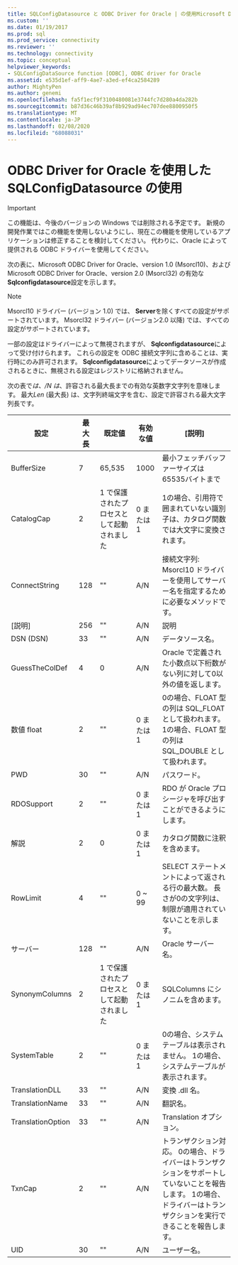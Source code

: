 ```yaml
---
title: SQLConfigDatasource と ODBC Driver for Oracle | の使用Microsoft Docs
ms.custom: ''
ms.date: 01/19/2017
ms.prod: sql
ms.prod_service: connectivity
ms.reviewer: ''
ms.technology: connectivity
ms.topic: conceptual
helpviewer_keywords:
- SQLConfigDataSource function [ODBC], ODBC driver for Oracle
ms.assetid: e535d1ef-aff9-4ae7-a3ed-ef4ca2584289
author: MightyPen
ms.author: genemi
ms.openlocfilehash: fa5f1ecf9f3100480081e3744fc7d280a4da282b
ms.sourcegitcommit: b87d36c46b39af8b929ad94ec707dee8800950f5
ms.translationtype: MT
ms.contentlocale: ja-JP
ms.lasthandoff: 02/08/2020
ms.locfileid: "68088031"
---
```

# <a name="using-sqlconfigdatasource-with-the-odbc-driver-for-oracle"></a>ODBC Driver for Oracle を使用した SQLConfigDatasource の使用
> [!IMPORTANT]  
>  この機能は、今後のバージョンの Windows では削除される予定です。 新規の開発作業ではこの機能を使用しないようにし、現在この機能を使用しているアプリケーションは修正することを検討してください。 代わりに、Oracle によって提供される ODBC ドライバーを使用してください。  
  
 次の表に、Microsoft ODBC Driver for Oracle、version 1.0 (Msorcl10)、および Microsoft ODBC Driver for Oracle、version 2.0 (Msorcl32) の有効な**Sqlconfigdatasource**設定を示します。  
  
> [!NOTE]  
>  Msorcl10 ドライバー (バージョン 1.0) では、 **Server**を除くすべての設定がサポートされています。 Msorcl32 ドライバー (バージョン2.0 以降) では、すべての設定がサポートされています。  
  
 一部の設定はドライバーによって無視されますが、 **Sqlconfigdatasource**によって受け付けられます。 これらの設定を ODBC 接続文字列に含めることは、実行時にのみ許可されます。 **Sqlconfigdatasource**によってデータソースが作成されるときに、無視される設定はレジストリに格納されません。  
  
 次の表で*は、/N は*、許容される最大長までの有効な英数字文字列を意味します。 最大*Len* (最大長) は、文字列終端文字を含む、設定で許容される最大文字列長です。  
  
|設定|最大長|既定値|有効な値|[説明]|  
|-------------|-------------|-------------------|------------------|-----------------|  
|BufferSize|7|65,535|1000|最小フェッチバッファーサイズは65535バイトまで|  
|CatalogCap|2|1 で保護されたプロセスとして起動されました|0 または 1|1の場合、引用符で囲まれていない識別子は、カタログ関数では大文字に変換されます。|  
|ConnectString|128|""|A/N|接続文字列: Msorcl10 ドライバーを使用してサーバー名を指定するために必要なメソッドです。|  
|[説明]|256|""|A/N|説明|  
|DSN (DSN)|33|""|A/N|データソース名。|  
|GuessTheColDef|4|0|A/N|Oracle で定義された小数点以下桁数がない列に対して0以外の値を返します。|  
|数値 float|2|""|0 または 1|0の場合、FLOAT 型の列は SQL_FLOAT として扱われます。 1の場合、FLOAT 型の列は SQL_DOUBLE として扱われます。|  
|PWD|30|""|A/N|パスワード。|  
|RDOSupport|2|""|0 または 1|RDO が Oracle プロシージャを呼び出すことができるようにします。|  
|解説|2|0|0 または 1|カタログ関数に注釈を含めます。|  
|RowLimit|4|""|0 ~ 99|SELECT ステートメントによって返される行の最大数。 長さが0の文字列は、制限が適用されていないことを示します。|  
|サーバー|128|""|A/N|Oracle サーバー名。|  
|SynonymColumns|2|1 で保護されたプロセスとして起動されました|0 または 1|SQLColumns にシノニムを含めます。|  
|SystemTable|2|""|0 または 1|0の場合、システムテーブルは表示されません。 1の場合、システムテーブルが表示されます。|  
|TranslationDLL|33|""|A/N|変換 .dll 名。|  
|TranslationName|33|""|A/N|翻訳名。|  
|TranslationOption|33|""|A/N|Translation オプション。|  
|TxnCap|2|""|A/N|トランザクション対応。 0の場合、ドライバーはトランザクションをサポートしていないことを報告します。 1の場合、ドライバーはトランザクションを実行できることを報告します。|  
|UID|30|""|A/N|ユーザー名。|
